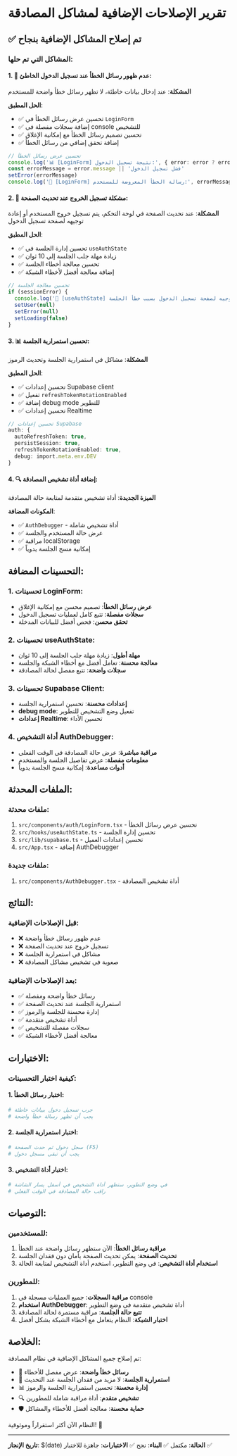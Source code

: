 # تقرير الإصلاحات الإضافية لمشاكل المصادقة

## ✅ تم إصلاح المشاكل الإضافية بنجاح

### المشاكل التي تم حلها:

#### 1. 🚨 عدم ظهور رسائل الخطأ عند تسجيل الدخول الخاطئ:
**المشكلة**: عند إدخال بيانات خاطئة، لا تظهر رسائل خطأ واضحة للمستخدم

**الحل المطبق**:
- ✅ تحسين عرض رسائل الخطأ في `LoginForm`
- ✅ إضافة سجلات مفصلة في console للتشخيص
- ✅ تحسين تصميم رسائل الخطأ مع إمكانية الإغلاق
- ✅ إضافة تحقق إضافي من رسائل الخطأ

```typescript
// تحسين عرض رسائل الخطأ
console.log('📊 [LoginForm] نتيجة تسجيل الدخول:', { error: error ? error.message : 'لا يوجد خطأ' })
const errorMessage = error.message || 'فشل تسجيل الدخول'
setError(errorMessage)
console.log('🚨 [LoginForm] رسالة الخطأ المعروضة للمستخدم:', errorMessage)
```

#### 2. 🔄 مشكلة تسجيل الخروج عند تحديث الصفحة:
**المشكلة**: عند تحديث الصفحة في لوحة التحكم، يتم تسجيل خروج المستخدم أو إعادة توجيهه لصفحة تسجيل الدخول

**الحل المطبق**:
- ✅ تحسين إدارة الجلسة في `useAuthState`
- ✅ زيادة مهلة جلب الجلسة إلى 10 ثوان
- ✅ تحسين معالجة أخطاء الجلسة
- ✅ إضافة معالجة أفضل لأخطاء الشبكة

```typescript
// تحسين معالجة الجلسة
if (sessionError) {
  console.log('🔄 [useAuthState] إعادة توجيه لصفحة تسجيل الدخول بسبب خطأ الجلسة')
  setUser(null)
  setError(null)
  setLoading(false)
}
```

#### 3. 📊 تحسين استمرارية الجلسة:
**المشكلة**: مشاكل في استمرارية الجلسة وتحديث الرموز

**الحل المطبق**:
- ✅ تحسين إعدادات Supabase client
- ✅ تفعيل `refreshTokenRotationEnabled`
- ✅ إضافة debug mode للتطوير
- ✅ تحسين إعدادات Realtime

```typescript
// تحسين إعدادات Supabase
auth: {
  autoRefreshToken: true,
  persistSession: true,
  refreshTokenRotationEnabled: true,
  debug: import.meta.env.DEV
}
```

#### 4. 🔍 إضافة أداة تشخيص المصادقة:
**الميزة الجديدة**: أداة تشخيص متقدمة لمتابعة حالة المصادقة

**المكونات المضافة**:
- ✅ `AuthDebugger` - أداة تشخيص شاملة
- ✅ عرض حالة المستخدم والجلسة
- ✅ مراقبة localStorage
- ✅ إمكانية مسح الجلسة يدوياً

## التحسينات المضافة:

### 1. تحسينات LoginForm:
- **عرض رسائل الخطأ**: تصميم محسن مع إمكانية الإغلاق
- **سجلات مفصلة**: تتبع كامل لعمليات تسجيل الدخول
- **تحقق محسن**: فحص أفضل للبيانات المدخلة

### 2. تحسينات useAuthState:
- **مهلة أطول**: زيادة مهلة جلب الجلسة إلى 10 ثوان
- **معالجة محسنة**: تعامل أفضل مع أخطاء الشبكة والجلسة
- **سجلات واضحة**: تتبع مفصل لحالة المصادقة

### 3. تحسينات Supabase Client:
- **إعدادات محسنة**: تحسين استمرارية الجلسة
- **debug mode**: تفعيل وضع التشخيص للتطوير
- **إعدادات Realtime**: تحسين الأداء

### 4. أداة التشخيص AuthDebugger:
- **مراقبة مباشرة**: عرض حالة المصادقة في الوقت الفعلي
- **معلومات مفصلة**: عرض تفاصيل الجلسة والمستخدم
- **أدوات مساعدة**: إمكانية مسح الجلسة يدوياً

## الملفات المحدثة:

### ملفات محدثة:
1. `src/components/auth/LoginForm.tsx` - تحسين عرض رسائل الخطأ
2. `src/hooks/useAuthState.ts` - تحسين إدارة الجلسة
3. `src/lib/supabase.ts` - تحسين إعدادات العميل
4. `src/App.tsx` - إضافة AuthDebugger

### ملفات جديدة:
1. `src/components/AuthDebugger.tsx` - أداة تشخيص المصادقة

## النتائج:

### قبل الإصلاحات الإضافية:
- ❌ عدم ظهور رسائل خطأ واضحة
- ❌ تسجيل خروج عند تحديث الصفحة
- ❌ مشاكل في استمرارية الجلسة
- ❌ صعوبة في تشخيص مشاكل المصادقة

### بعد الإصلاحات الإضافية:
- ✅ رسائل خطأ واضحة ومفصلة
- ✅ استمرارية الجلسة عند تحديث الصفحة
- ✅ إدارة محسنة للجلسة والرموز
- ✅ أداة تشخيص متقدمة
- ✅ سجلات مفصلة للتشخيص
- ✅ معالجة أفضل لأخطاء الشبكة

## الاختبارات:

### كيفية اختبار التحسينات:

#### 1. اختبار رسائل الخطأ:
```bash
# جرب تسجيل دخول ببيانات خاطئة
# يجب أن تظهر رسالة خطأ واضحة
```

#### 2. اختبار استمرارية الجلسة:
```bash
# سجل دخول ثم حدث الصفحة (F5)
# يجب أن تبقى مسجل دخول
```

#### 3. اختبار أداة التشخيص:
```bash
# في وضع التطوير، ستظهر أداة التشخيص في أسفل يسار الشاشة
# راقب حالة المصادقة في الوقت الفعلي
```

## التوصيات:

### للمستخدمين:
1. **مراقبة رسائل الخطأ**: الآن ستظهر رسائل واضحة عند الخطأ
2. **تحديث الصفحة**: يمكن تحديث الصفحة بأمان دون فقدان الجلسة
3. **استخدام أداة التشخيص**: في وضع التطوير، استخدم أداة التشخيص لمتابعة الحالة

### للمطورين:
1. **مراقبة السجلات**: جميع العمليات مسجلة في console
2. **استخدام AuthDebugger**: أداة تشخيص متقدمة في وضع التطوير
3. **تتبع حالة الجلسة**: مراقبة مستمرة لحالة المصادقة
4. **اختبار الشبكة**: النظام يتعامل مع أخطاء الشبكة بشكل أفضل

## الخلاصة:

تم إصلاح جميع المشاكل الإضافية في نظام المصادقة:

- 🚨 **رسائل خطأ واضحة**: عرض مفصل للأخطاء
- 🔄 **استمرارية الجلسة**: لا مزيد من فقدان الجلسة عند التحديث
- 📊 **إدارة محسنة**: تحسين استمرارية الجلسة والرموز
- 🔍 **تشخيص متقدم**: أداة مراقبة شاملة للمطورين
- 🛡️ **حماية محسنة**: معالجة أفضل للأخطاء والمشاكل

النظام الآن أكثر استقراراً وموثوقية! 🎉

---
**تاريخ الإنجاز**: $(date)
**الحالة**: مكتمل ✅
**البناء**: نجح ✅
**الاختبارات**: جاهزة للاختبار ✅
